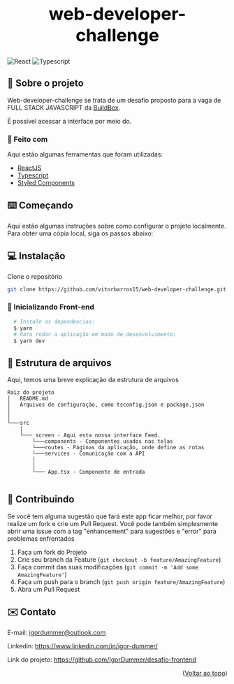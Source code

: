 <div id="top"></div>
<h1 align="center" style="color: black; font-weight: bold; font-size: 40px">
web-developer-challenge
</h1>
<div style="display: row">
  <img src="https://img.shields.io/badge/-ReactJs-61DAFB?logo=react&logoColor=white&style=for-the-badge" alt="React">
  <img src="https://img.shields.io/badge/TypeScript-007ACC?style=for-the-badge&logo=typescript&logoColor=white" alt="Typescript">
</div>

<div id="sobre-o-projeto"> </div>

## 📝 Sobre o projeto

Web-developer-challenge se trata de um desafio proposto para a vaga de FULL STACK JAVASCRIPT da [BuildBox](https://buildbox.com.br/).


É possível acessar a interface por meio do.


<div id="feito-com"> </div>

### 🔨 Feito com

Aqui estão algumas ferramentas que foram utilizadas:

* [ReactJS](https://react.dev/)
* [Typescript](https://www.typescriptlang.org/)
* [Styled Components](https://styled-components.com/)

<div id="comecando"> </div>

<!-- GETTING STARTED -->
## ⌨️ Começando

Aqui estão algumas instruções sobre como configurar o projeto localmente. Para obter uma cópia local, siga os passos abaixo:

<div id="instalacao"> </div>

## 💻 Instalação

Clone o repositório
```sh
git clone https://github.com/vitorbarros15/web-developer-challenge.git
```

### 📱 Inicializando Front-end
```bash
  # Instale as dependencias:
  $ yarn
  # Para rodar a aplicação em modo de desenvolvimento:
  $ yarn dev
```

<div id="exemplos-de-uso"> </div>


<div id="estrutura-de-arquivos"> </div>

## 📁 Estrutura de arquivos

Aqui, temos uma breve explicação da estrutura de arquivos

```
Raiz do projeto
│   README.md
│   Arquivos de configuração, como tsconfig.json e package.json
│   
│
└───src
    │   
    └─── screen - Aqui esta nossa interface Feed.
        └───components - Componentes usados nas telas
        └───routes - Páginas da aplicação, onde define as rotas
        └───services - Comunicação com a API
        │
        │ 
        └─── App.tsx - Componente de entrada
        
```

<div id="contribuindo"> </div>

<!-- CONTRIBUTING -->
## 🤝 Contribuindo

Se você tem alguma sugestão que fará este app ficar melhor, por favor realize um fork e crie um Pull Request. Você pode também simplesmente abrir uma issue com a tag "enhancement" para sugestões e "error" para problemas enfrentados

1. Faça um fork do Projeto
2. Crie seu branch da Feature (`git checkout -b feature/AmazingFeature`)
3. Faça commit das suas modificações (`git commit -m 'Add some AmazingFeature'`)
4. Faça um push para o branch (`git push origin feature/AmazingFeature`)
5. Abra um Pull Request

<div id="contato"> </div>

<!-- CONTACT -->
## ✉️ Contato

E-mail: igordummer@outlook.com

Linkedin: https://www.linkedin.com/in/igor-dummer/

Link do projeto: https://github.com/IgorDummer/desafio-frontend


<p align="right">(<a href="#top">Voltar ao topo</a>)</p>

